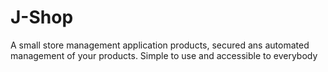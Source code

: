 # J-Shop
A small store management application products, secured ans automated management of your products. Simple to use and accessible to everybody
